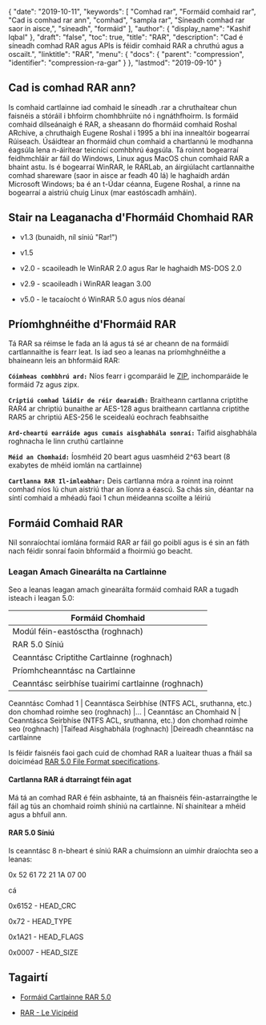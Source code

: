 {
  "date": "2019-10-11",
  "keywords": [
"Comhad rar",
"Formáid comhaid rar",
"Cad is comhad rar ann",
"comhad",
"sampla rar",
"Síneadh comhad rar saor in aisce,",
"síneadh",
"formáid"
],
  "author": {
    "display_name": "Kashif Iqbal"
},
  "draft": "false",
  "toc": true,
  "title": "RAR",
  "description": "Cad é síneadh comhad RAR agus APIs is féidir comhaid RAR a chruthú agus a oscailt.",
  "linktitle": "RAR",
  "menu": {
    "docs": {
      "parent": "compression",
      "identifier": "compression-ra-gar"
}
},
  "lastmod": "2019-09-10"
}

## Cad is comhad RAR ann?

Is comhaid cartlainne iad comhaid le síneadh .rar a chruthaítear chun faisnéis a stóráil i bhfoirm chomhbhrúite nó i ngnáthfhoirm. Is formáid comhaid dílseánaigh é RAR, a sheasann do fhormáid comhaid Roshal ARchive, a chruthaigh Eugene Roshal i 1995 a bhí ina innealtóir bogearraí Rúiseach. Úsáidtear an fhormáid chun comhaid a chartlannú le modhanna éagsúla lena n-áirítear teicnící comhbhrú éagsúla. Tá roinnt bogearraí feidhmchláir ar fáil do Windows, Linux agus MacOS chun comhaid RAR a bhaint astu. Is é bogearraí WinRAR, le RARLab, an áirgiúlacht cartlannaithe comhad shareware (saor in aisce ar feadh 40 lá) le haghaidh ardán Microsoft Windows; ba é an t-Údar céanna, Eugene Roshal, a rinne na bogearraí a aistriú chuig Linux (mar eastóscadh amháin).

## Stair na Leaganacha d'Fhormáid Chomhaid RAR

* v1.3 (bunaidh, níl síniú "Rar!")

* v1.5

* v2.0 - scaoileadh le WinRAR 2.0 agus Rar le haghaidh MS-DOS 2.0

* v2.9 - scaoileadh i WinRAR leagan 3.00

* v5.0 - le tacaíocht ó WinRAR 5.0 agus níos déanaí


## Príomhghnéithe d'Fhormáid RAR

Tá RAR sa réimse le fada an lá agus tá sé ar cheann de na formáidí cartlannaithe is fearr leat. Is iad seo a leanas na príomhghnéithe a bhaineann leis an bhformáid RAR:

**`Cóimheas comhbhrú ard:`** Níos fearr i gcomparáid le [ZIP](/compression/zip/), inchomparáide le formáid 7z agus zipx.

**`Criptiú comhad láidir de réir dearaidh:`** Braitheann cartlanna criptithe RAR4 ar chriptiú bunaithe ar AES-128 agus braitheann cartlanna criptithe RAR5 ar chriptiú AES-256 le sceidealú eochrach feabhsaithe

**`Ard-cheartú earráide agus cumais aisghabhála sonraí:`** Taifid aisghabhála roghnacha le linn cruthú cartlainne

**`Méid an Chomhaid:`** Íosmhéid 20 beart agus uasmhéid 2^63 beart (8 exabytes de mhéid iomlán na cartlainne)

**`Cartlanna RAR Il-imleabhar:`** Deis cartlanna móra a roinnt ina roinnt comhad níos lú chun aistriú thar an líonra a éascú. Sa chás sin, déantar na síntí comhaid a mhéadú faoi 1 chun méideanna scoilte a léiriú

## Formáid Comhaid RAR

Níl sonraíochtaí iomlána formáid RAR ar fáil go poiblí agus is é sin an fáth nach féidir sonraí faoin bhformáid a fhoirmiú go beacht.

### Leagan Amach Ginearálta na Cartlainne

Seo a leanas leagan amach ginearálta formáid comhaid RAR a tugadh isteach i leagan 5.0:

| Formáid Chomhaid
---|
| Modúl féin-eastósctha (roghnach)
|RAR 5.0 Síniú
| Ceanntásc Criptithe Cartlainne (roghnach)
|Príomhcheanntásc na Cartlainne
| Ceanntásc seirbhíse tuairimí cartlainne (roghnach)
Ceanntásc Comhad 1
| Ceanntásca Seirbhíse (NTFS ACL, sruthanna, etc.) don chomhad roimhe seo (roghnach)
|...
| Ceanntásc an Chomhaid N
| Ceanntásca Seirbhíse (NTFS ACL, sruthanna, etc.) don chomhad roimhe seo (roghnach)
|Taifead Aisghabhála (roghnach)
|Deireadh cheanntásc na cartlainne

Is féidir faisnéis faoi gach cuid de chomhad RAR a luaitear thuas a fháil sa doiciméad [RAR 5.0 File Format specifications](https://www.rarlab.com/technote.htm#arcstruct).

#### Cartlanna RAR á dtarraingt féin agat

Má tá an comhad RAR é féin asbhainte, tá an fhaisnéis féin-astarraingthe le fáil ag tús an chomhaid roimh shíniú na cartlainne. Ní shainítear a mhéid agus a bhfuil ann.

#### RAR 5.0 Síniú

Is ceanntásc 8 n-bheart é síniú RAR a chuimsíonn an uimhir draíochta seo a leanas:

0x 52 61 72 21 1A 07 00

cá

0x6152 - HEAD_CRC

0x72 - HEAD_TYPE

0x1A21 - HEAD_FLAGS

0x0007 - HEAD_SIZE

## Tagairtí

* [Formáid Cartlainne RAR 5.0](https://www.rarlab.com/technote.htm)

* [RAR - Le Vicipéid](https://en.wikipedia.org/wiki/RAR_(file_format))


